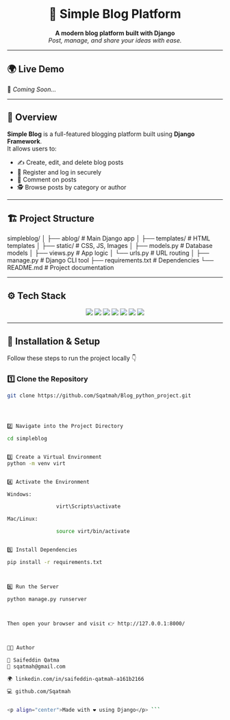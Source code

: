 <h1 align="center">📰 Simple Blog Platform</h1>
<p align="center">
  <b>A modern blog platform built with Django</b><br>
  <i>Post, manage, and share your ideas with ease.</i>
</p>

---

## 🌍 Live Demo  
🚧 *Coming Soon...*  

---

## 🧠 Overview  
**Simple Blog** is a full-featured blogging platform built using **Django Framework**.  
It allows users to:
- ✍️ Create, edit, and delete blog posts  
- 👤 Register and log in securely  
- 💬 Comment on posts  
- 🕵️ Browse posts by category or author  

---

## 🏗️ Project Structure

simpleblog/
│
├── ablog/ # Main Django app
│ ├── templates/ # HTML templates
│ ├── static/ # CSS, JS, Images
│ ├── models.py # Database models
│ ├── views.py # App logic
│ └── urls.py # URL routing
│
├── manage.py # Django CLI tool
├── requirements.txt # Dependencies
└── README.md # Project documentation




---

## ⚙️ Tech Stack

<p align="center">
  <img src="https://img.shields.io/badge/Python-3.11-blue?logo=python&logoColor=white" />
  <img src="https://img.shields.io/badge/Django-5.0-green?logo=django&logoColor=white" />
  <img src="https://img.shields.io/badge/HTML5-orange?logo=html5&logoColor=white" />
  <img src="https://img.shields.io/badge/CSS3-blue?logo=css3&logoColor=white" />
  <img src="https://img.shields.io/badge/JavaScript-yellow?logo=javascript&logoColor=white" />
  <img src="https://img.shields.io/badge/Bootstrap-5.3-purple?logo=bootstrap&logoColor=white" />
  <img src="https://img.shields.io/badge/SQLite-lightgrey?logo=sqlite&logoColor=blue" />
</p>

---

## 🧩 Installation & Setup

Follow these steps to run the project locally 👇

### 1️⃣ Clone the Repository
```bash
git clone https://github.com/Sqatmah/Blog_python_project.git




2️⃣ Navigate into the Project Directory

cd simpleblog


3️⃣ Create a Virtual Environment
python -m venv virt


4️⃣ Activate the Environment

Windows: 

                virt\Scripts\activate

Mac/Linux:

                source virt/bin/activate


5️⃣ Install Dependencies

pip install -r requirements.txt



6️⃣ Run the Server

python manage.py runserver



Then open your browser and visit 👉 http://127.0.0.1:8000/



🧑‍💻 Author

👤 Saifeddin Qatma
📧 sqatmah@gmail.com

🌍 linkedin.com/in/saifeddin-qatmah-a161b2166

💻 github.com/Sqatmah


<p align="center">Made with ❤️ using Django</p> ```


